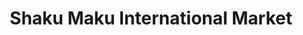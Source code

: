 ---
title: "Shaku Maku International Market"
url: /murray/shaku-maku-international-market/
shop: supermarket
---